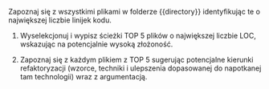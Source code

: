 Zapoznaj się z wszystkimi plikami w folderze {{directory}} identyfikując te o największej liczbie linijek kodu.

1) Wyselekcjonuj i wypisz ścieżki TOP 5 plików o największej liczbie LOC, wskazując na potencjalnie wysoką złożoność.

2) Zapoznaj się z każdym plikiem z TOP 5 sugerując potencjalne kierunki refaktoryzacji (wzorce, techniki i ulepszenia dopasowanej do napotkanej tam technologii) wraz z argumentacją.